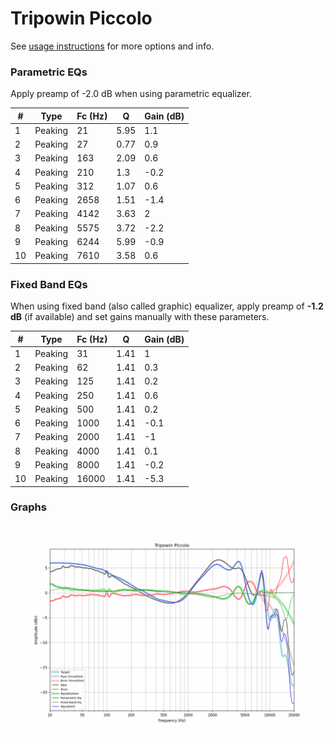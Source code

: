 # Tripowin Piccolo
See [usage instructions](https://github.com/jaakkopasanen/AutoEq#usage) for more options and info.

### Parametric EQs
Apply preamp of -2.0 dB when using parametric equalizer.

|   # | Type    |   Fc (Hz) |    Q |   Gain (dB) |
|-----|---------|-----------|------|-------------|
|   1 | Peaking |        21 | 5.95 |         1.1 |
|   2 | Peaking |        27 | 0.77 |         0.9 |
|   3 | Peaking |       163 | 2.09 |         0.6 |
|   4 | Peaking |       210 | 1.3  |        -0.2 |
|   5 | Peaking |       312 | 1.07 |         0.6 |
|   6 | Peaking |      2658 | 1.51 |        -1.4 |
|   7 | Peaking |      4142 | 3.63 |         2   |
|   8 | Peaking |      5575 | 3.72 |        -2.2 |
|   9 | Peaking |      6244 | 5.99 |        -0.9 |
|  10 | Peaking |      7610 | 3.58 |         0.6 |

### Fixed Band EQs
When using fixed band (also called graphic) equalizer, apply preamp of **-1.2 dB** (if available) and set gains manually with these parameters.

|   # | Type    |   Fc (Hz) |    Q |   Gain (dB) |
|-----|---------|-----------|------|-------------|
|   1 | Peaking |        31 | 1.41 |         1   |
|   2 | Peaking |        62 | 1.41 |         0.3 |
|   3 | Peaking |       125 | 1.41 |         0.2 |
|   4 | Peaking |       250 | 1.41 |         0.6 |
|   5 | Peaking |       500 | 1.41 |         0.2 |
|   6 | Peaking |      1000 | 1.41 |        -0.1 |
|   7 | Peaking |      2000 | 1.41 |        -1   |
|   8 | Peaking |      4000 | 1.41 |         0.1 |
|   9 | Peaking |      8000 | 1.41 |        -0.2 |
|  10 | Peaking |     16000 | 1.41 |        -5.3 |

### Graphs
![](./Tripowin%20Piccolo.png)
